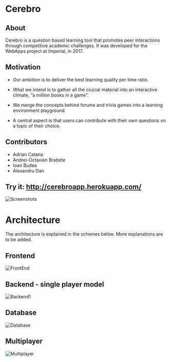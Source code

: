 # Cerebro

## About

Cerebro is a question based learning tool that promotes peer interactions through competitive academic challenges.
It was developed for the WebApps project at Imperial, in 2017.

## Motivation

* Our ambition is to deliver the best learning quality per time ratio.

* What we intend is to gather all the crucial material into an interactive climate, ”a million books in a game”.

* We merge the concepts behind forums and trivia games into a learning environment playground.

* A central aspect is that users can contribute with their own questions on a topic of their choice.

## Contributors

* Adrian Catana
* Andrei-Octavian Brabete
* Ioan Budea
* Alexandru Dan

## Try it: http://cerebroapp.herokuapp.com/

![Screenshots](https://writelatex.s3.amazonaws.com/wrzznyjzdvmx/uploads/325/13697409/1.png)

# Architecture 

The architecture is explained in the schemes below. More explanations are to be added.

## Frontend 
![FrontEnd](https://writelatex.s3.amazonaws.com/wrzznyjzdvmx/uploads/465/13701556/3.png)

## Backend - single player model
![Backend1](https://writelatex.s3.amazonaws.com/wrzznyjzdvmx/uploads/465/13701556/1.png)

## Database
![Database](https://writelatex.s3.amazonaws.com/wrzznyjzdvmx/uploads/465/13701556/2.png)

## Multiplayer
![Multiplayer](https://writelatex.s3.amazonaws.com/wrzznyjzdvmx/uploads/588/13713353/1.png)
